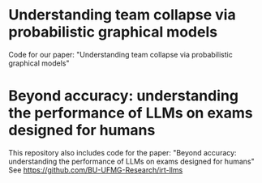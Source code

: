 # Understanding team collapse via probabilistic graphical models
Code for our paper: "Understanding team collapse via probabilistic graphical models"

# Beyond accuracy: understanding the performance of LLMs on exams designed for humans
This repository also includes code for the paper: "Beyond accuracy: understanding the performance of LLMs on exams designed for humans"
See https://github.com/BU-UFMG-Research/irt-llms
